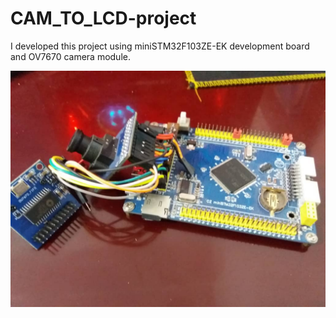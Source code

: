 # CAM_TO_LCD-project

I developed this project using miniSTM32F103ZE-EK development board and OV7670 camera module.

![plot](https://github.com/MoAhKi/CAM_TO_LCD-project/blob/main/video.jpeg)
